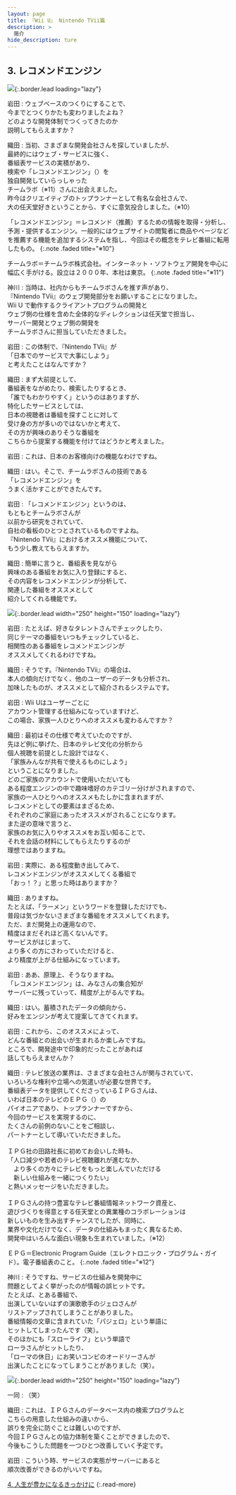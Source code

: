 ```yaml
---
layout: page
title: 『Wii U』 Nintendo TVii篇
description: >
  简介
hide_description: ture
---
```


## 3. レコメンドエンジン

![](/interviews/jp/WiiU/hardware/vol11/img/mainvisual3.jpg){:.border.lead loading="lazy"}



岩田
: ウェブベースのつくりにすることで、<br>今までとつくりかたも変わりましたよね？<br>どのような開発体制でつくってきたのか<br>説明してもらえますか？

織田
: 当初、さまざまな開発会社さんを探していましたが、<br>最終的にはウェブ・サービスに強く、<br>番組表サービスの実積があり、<br>検索や「レコメンドエンジン」（）を<br>独自開発していらっしゃった<br>チームラボ（※11）さんに出会えました。<br>昨今はクリエイティブのトップランナーとして有名な会社さんで、<br>大の任天堂好きということから、すぐに意気投合しました。（※10）

「レコメンドエンジン」＝レコメンド（推薦）するための情報を取得・分析し、予測・提供するエンジン。一般的にはウェブサイトの閲覧者に商品やページなどを推薦する機能を追加するシステムを指し、今回はその概念をテレビ番組に転用したもの。
{:.note .faded title="※10"}

チームラボ＝チームラボ株式会社。インターネット・ソフトウェア開発を中心に幅広く手がける。設立は２０００年、本社は東京。
{:.note .faded title="※11"}

神川
: 当時は、社内からもチームラボさんを推す声があり、<br>『Nintendo TVii』のウェブ開発部分をお願いすることになりました。<br>Wii U で動作するクライアントプログラムの開発と<br>ウェブ側の仕様を含めた全体的なディレクションは任天堂で担当し、<br>サーバー開発とウェブ側の開発を<br>チームラボさんに担当していただきました。

岩田
: この体制で、『Nintendo TVii』が<br>「日本でのサービスで大事にしよう」<br>と考えたことはなんですか？

織田
: まず大前提として、<br>番組表をながめたり、検索したりするとき、<br>「誰でもわかりやすく」というのはありますが、<br>特化したサービスとしては、<br>日本の視聴者は番組を探すことに対して<br>受け身の方が多いのではないかと考えて、<br>その方が興味のありそうな番組を<br>こちらから提案する機能を付けてはどうかと考えました。

岩田
: これは、日本のお客様向けの機能なわけですね。

織田
: はい。そこで、チームラボさんの技術である<br>「レコメンドエンジン」を<br>うまく活かすことができたんです。

岩田
: 「レコメンドエンジン」というのは、<br>もともとチームラボさんが<br>以前から研究をされていて、<br>自社の看板のひとつとされているものですよね。<br>『Nintendo TVii』におけるオススメ機能について、<br>もう少し教えてもらえますか。

織田
: 簡単に言うと、番組表を見ながら<br>興味のある番組をお気に入り登録にすると、<br>その内容をレコメンドエンジンが分析して、<br>関連した番組をオススメとして<br>紹介してくれる機能です。

![](/interviews/jp/WiiU/hardware/vol11/img/photo7.jpg){:.border.lead width="250" height="150"  loading="lazy"}


岩田
: たとえば、好きなタレントさんでチェックしたり、<br>同じテーマの番組をいつもチェックしていると、<br>相関性のある番組をレコメンドエンジンが<br>オススメしてくれるわけですね。

織田
: そうです。『Nintendo TVii』の場合は、<br>本人の傾向だけでなく、他のユーザーのデータも分析され、<br>加味したものが、オススメとして紹介されるシステムです。

岩田
: Wii Uはユーザーごとに<br>アカウント管理する仕組みになっていますけど、<br>この場合、家族一人ひとりへのオススメも変わるんですか？

織田
: 最初はその仕様で考えていたのですが、<br>先ほど例に挙げた、日本のテレビ文化の分析から<br>個人視聴を前提とした設計ではなく、<br>「家族みんなが共有で使えるものにしよう」<br>ということになりました。<br>どのご家族のアカウントで使用いただいても<br>ある程度エンジンの中で趣味嗜好のカテゴリー分けがされますので、<br>家族の一人ひとりへのオススメもたしかに含まれますが、<br>レコメンドとしての要素はまざるため、<br>それぞれのご家庭にあったオススメがされることになります。<br>また逆の意味で言うと、<br>家族のお気に入りやオススメをお互い知ることで、<br>それを会話の材料にしてもらえたりするのが<br>理想ではありますね。

岩田
: 実際に、ある程度動き出してみて、<br>レコメンドエンジンがオススメしてくる番組で<br>「おっ！？」と思った時はありますか？

織田
: ありますね。<br>たとえば、「ラーメン」というワードを登録しただけでも、<br>普段は気づかないさまざまな番組をオススメしてくれます。<br>ただ、まだ開発上の運用なので、<br>精度はまだそれほど高くないんです。<br>サービスがはじまって、<br>より多くの方にさわっていただけると、<br>より精度が上がる仕組みになっています。

岩田
: ああ、原理上、そうなりますね。<br>「レコメンドエンジン」は、みなさんの集合知が<br>サーバーに残っていって、精度が上がるんですね。

織田
: はい。蓄積されたデータの傾向から、<br>好みをエンジンが考えて提案してきてくれます。

岩田
: これから、このオススメによって、<br>どんな番組との出会いが生まれるか楽しみですね。<br>ところで、開発途中で印象的だったことがあれば<br>話してもらえませんか？

織田
: テレビ放送の業界は、さまざまな会社さんが関与されていて、<br>いろいろな権利や立場への気遣いが必要な世界です。<br>番組表データを提供してくださっているＩＰＧさんは、<br>いわば日本のテレビのＥＰＧ（）の<br>パイオニアであり、トップランナーですから、<br>今回のサービスを実現するのに、<br>たくさんの前例のないことをご相談し、<br>パートナーとして導いていただきました。<br>&nbsp;<br>ＩＰＧ社の田路社長に初めてお会いした時も、<br>「人口減少や若者のテレビ視聴離れが進むなか、<br>　より多くの方々にテレビをもっと楽しんでいただける<br>　新しい仕組みを一緒につくりたい」<br>と熱いメッセージをいただきました。<br>&nbsp;<br>ＩＰＧさんの持つ豊富なテレビ番組情報ネットワーク資産と、<br>遊びづくりを得意とする任天堂との異業種のコラボレーションは<br>新しいものを生み出すチャンスでしたが、同時に、<br>業界や文化だけでなく、データの仕組みもまったく異なるため、<br>開発中はいろんな面白い現象も生まれていました。（※12）

ＥＰＧ＝Electronic Program Guide（エレクトロニック・プログラム・ガイド）。電子番組表のこと。
{:.note .faded title="※12"}

神川
: そうですね、サービスの仕組みを開発中に<br>問題としてよく挙がったのが情報の誤ヒットです。<br>たとえば、とある番組で、<br>出演していないはずの演歌歌手のジェロさんが<br>リストアップされてしまうことがありました。<br>番組情報の文章に含まれていた「パジェロ」という単語に<br>ヒットしてしまったんです（笑）。<br>そのほかにも「スローライフ」という単語で<br>ローラさんがヒットしたり、<br>「ローマの休日」にお笑いコンビのオードリーさんが<br>出演したことになってしまうことがありました（笑）。

![](/interviews/jp/WiiU/hardware/vol11/img/photo8.jpg){:.border.lead width="250" height="150"  loading="lazy"}


一同
: （笑）

織田
: これは、ＩＰＧさんのデータベース内の検索プログラムと<br>こちらの用意した仕組みの違いから、<br>誤りを完全に防ぐことは難しいのですが、<br>今回ＩＰＧさんとの協力体制を築くことができましたので、<br>今後もこうした問題を一つひとつ改善していく予定です。

岩田
: こういう時、サービスの実態がサーバーにあると<br>順次改善ができるのがいいですね。


[4. 人生が豊かになるきっかけに](4.md)
{:.read-more}